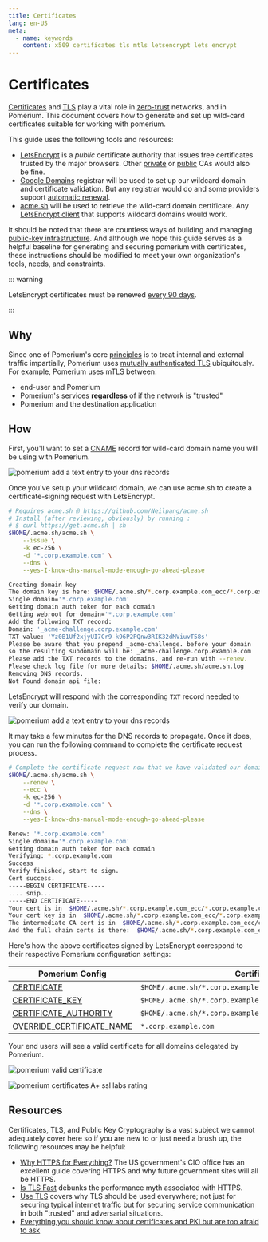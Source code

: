```yaml
---
title: Certificates
lang: en-US
meta:
  - name: keywords
    content: x509 certificates tls mtls letsencrypt lets encrypt
---
```


# Certificates

[Certificates](https://en.wikipedia.org/wiki/X.509) and [TLS](https://en.wikipedia.org/wiki/Transport_Layer_Security) play a vital role in [zero-trust][principles] networks, and in Pomerium. This document covers how to generate and set up wild-card certificates suitable for working with pomerium.

This guide uses the following tools and resources:

- [LetsEncrypt](https://letsencrypt.org/about/) is a _public_ certificate authority that issues free certificates trusted by the major browsers. Other [private](https://blog.cloudflare.com/how-to-build-your-own-public-key-infrastructure/) or [public](https://scotthelme.co.uk/are-ev-certificates-worth-the-paper-theyre-written-on/) CAs would also be fine.
- [Google Domains](https://domains.google.com/) registrar will be used to set up our wildcard domain and certificate validation. But any registrar would do and some providers support [automatic renewal](https://github.com/Neilpang/acme.sh/wiki/dnsapi).
- [acme.sh](https://github.com/Neilpang/acme.sh) will be used to retrieve the wild-card domain certificate. Any [LetsEncrypt client](https://letsencrypt.org/docs/client-options/) that supports wildcard domains would work.

It should be noted that there are countless ways of building and managing [public-key infrastructure](https://en.wikipedia.org/wiki/Public_key_infrastructure). And although we hope this guide serves as a helpful baseline for generating and securing pomerium with certificates, these instructions should be modified to meet your own organization's tools, needs, and constraints.

::: warning

LetsEncrypt certificates must be renewed [every 90 days](https://letsencrypt.org/2015/11/09/why-90-days.html).

:::

## Why

Since one of Pomerium's core [principles] is to treat internal and external traffic impartially, Pomerium uses [mutually authenticated TLS](https://en.wikipedia.org/wiki/Mutual_authentication) ubiquitously. For example, Pomerium uses mTLS between:

- end-user and Pomerium
- Pomerium's services **regardless** of if the network is "trusted"
- Pomerium and the destination application

## How

First, you'll want to set a [CNAME](https://en.wikipedia.org/wiki/CNAME_record) record for wild-card domain name you will be using with Pomerium.

![pomerium add a text entry to your dns records](./img/certificate-wildcard-domain.png)

Once you've setup your wildcard domain, we can use acme.sh to create a certificate-signing request with LetsEncrypt.

```bash
# Requires acme.sh @ https://github.com/Neilpang/acme.sh
# Install (after reviewing, obviously) by running :
# $ curl https://get.acme.sh | sh
$HOME/.acme.sh/acme.sh \
    --issue \
    -k ec-256 \
    -d '*.corp.example.com' \
    --dns \
    --yes-I-know-dns-manual-mode-enough-go-ahead-please

Creating domain key
The domain key is here: $HOME/.acme.sh/*.corp.example.com_ecc/*.corp.example.com.key
Single domain='*.corp.example.com'
Getting domain auth token for each domain
Getting webroot for domain='*.corp.example.com'
Add the following TXT record:
Domain: '_acme-challenge.corp.example.com'
TXT value: 'Yz0B1Uf2xjyUI7Cr9-k96P2PQnw3RIK32dMViuvT58s'
Please be aware that you prepend _acme-challenge. before your domain
so the resulting subdomain will be: _acme-challenge.corp.example.com
Please add the TXT records to the domains, and re-run with --renew.
Please check log file for more details: $HOME/.acme.sh/acme.sh.log
Removing DNS records.
Not Found domain api file:
```

LetsEncrypt will respond with the corresponding `TXT` record needed to verify our domain.

![pomerium add a text entry to your dns records](./img/certificate-domain-challenge.png)

It may take a few minutes for the DNS records to propagate. Once it does, you can run the following command to complete the certificate request process.

```bash
# Complete the certificate request now that we have validated our domain
$HOME/.acme.sh/acme.sh \
    --renew \
    --ecc \
    -k ec-256 \
    -d '*.corp.example.com' \
    --dns \
    --yes-I-know-dns-manual-mode-enough-go-ahead-please

Renew: '*.corp.example.com'
Single domain='*.corp.example.com'
Getting domain auth token for each domain
Verifying: *.corp.example.com
Success
Verify finished, start to sign.
Cert success.
-----BEGIN CERTIFICATE-----
.... snip...
-----END CERTIFICATE-----
Your cert is in  $HOME/.acme.sh/*.corp.example.com_ecc/*.corp.example.com.cer
Your cert key is in  $HOME/.acme.sh/*.corp.example.com_ecc/*.corp.example.com.key
The intermediate CA cert is in  $HOME/.acme.sh/*.corp.example.com_ecc/ca.cer
And the full chain certs is there:  $HOME/.acme.sh/*.corp.example.com_ecc/fullchain.cer
```

Here's how the above certificates signed by LetsEncrypt correspond to their respective Pomerium configuration settings:

| Pomerium Config             | Certificate file                                               |
| --------------------------- | -------------------------------------------------------------- |
| [CERTIFICATE]               | `$HOME/.acme.sh/*.corp.example.com_ecc/fullchain.cer`          |
| [CERTIFICATE_KEY]           | `$HOME/.acme.sh/*.corp.example.com_ecc/*.corp.example.com.key` |
| [CERTIFICATE_AUTHORITY]     | `$HOME/.acme.sh/*.corp.example.com_ecc/ca.cer`                 |
| [OVERRIDE_CERTIFICATE_NAME] | `*.corp.example.com`                                           |

Your end users will see a valid certificate for all domains delegated by Pomerium.

![pomerium valid certificate](./img/certificates-valid-secure-certificate.png)

![pomerium certificates A+ ssl labs rating](./img/certificates-ssl-report.png)

## Resources

Certificates, TLS, and Public Key Cryptography is a vast subject we cannot adequately cover here so if you are new to or just need a brush up, the following resources may be helpful:

- [Why HTTPS for Everything?](https://https.cio.gov/everything/) The US government's CIO office has an excellent guide covering HTTPS and why future government sites will all be HTTPS.
- [Is TLS Fast](https://istlsfastyet.com/) debunks the performance myth associated with HTTPS.
- [Use TLS](https://smallstep.com/blog/use-tls.html) covers why TLS should be used everywhere; not just for securing typical internet traffic but for securing service communication in both "trusted" and adversarial situations.
- [Everything you should know about certificates and PKI but are too afraid to ask](https://smallstep.com/blog/everything-pki.html)

[certificate]: ../reference/#certificate
[certificate_authority]: ../reference/#certificate-authority
[certificate_key]: ../reference/#certificate-key
[override_certificate_name]: ../reference/#override-certificate-name
[principles]: ../docs/#why
[zero-trust]: ../docs/#why
